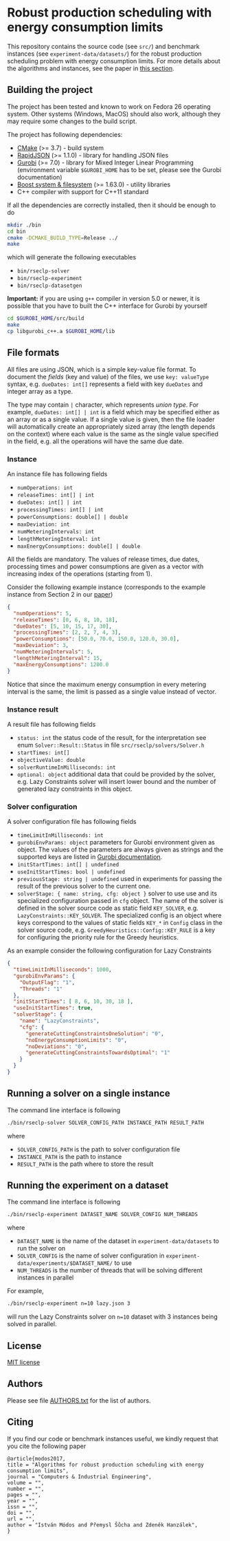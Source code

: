 # Robust production scheduling with energy consumption limits

This repository contains the source code (see `src/`) and benchmark instances (see `experiment-data/datasets/`) for the robust production scheduling problem with energy consumption limits.
For more details about the algorithms and instances, see the paper in [this section](#citing).

## Building the project
The project has been tested and known to work on Fedora 26 operating system.
Other systems (Windows, MacOS) should also work, although they may require some changes to the build script.

The project has following dependencies:
- [CMake](https://cmake.org/) (>= 3.7) - build system
- [RapidJSON](http://rapidjson.org/) (>= 1.1.0) - library for handling JSON files
- [Gurobi](http://www.gurobi.com/) (>= 7.0) - library for Mixed Integer Linear Programming (environment variable `$GUROBI_HOME` has to be set, please see the Gurobi documentation)
- [Boost system & filesystem](http://www.boost.org/) (>= 1.63.0) - utility libraries
- C++ compiler with support for C++11 standard

If all the dependencies are correctly installed, then it should be enough to do
```bash
mkdir ./bin
cd bin
cmake -DCMAKE_BUILD_TYPE=Release ../
make
```
which will generate the following executables
- `bin/rseclp-solver`
- `bin/rseclp-experiment`
- `bin/rseclp-datasetgen`

**Important:** if you are using `g++` compiler in version 5.0 or newer, it is possible that you have to built the C++ interface for Gurobi by yourself
```bash
cd $GUROBI_HOME/src/build
make
cp libgurobi_c++.a $GUROBI_HOME/lib
```

## File formats
All files are using JSON, which is a simple key-value file format.
To document the *fields* (key and value) of the files, we use `key: valueType` syntax, e.g. `dueDates: int[]` represents a field with key `dueDates` and integer array as a type.

The type may contain `|` character, which represents *union type*.
For example, `dueDates: int[] | int` is a field which may be specified either as an array or as a single value.
If a single value is given, then the file loader will automatically create an appropriately sized array (the length depends on the context) where each value is the same as the single value specified in the field, e.g. all the operations will have the same due date.

### Instance
An instance file has following fields
- `numOperations: int`
- `releaseTimes: int[] | int`
- `dueDates: int[] | int`
- `processingTimes: int[] | int`
- `powerConsumptions: double[] | double`
- `maxDeviation: int`
- `numMeteringIntervals: int`
- `lengthMeteringInterval: int`
- `maxEnergyConsumptions: double[] | double`

All the fields are mandatory.
The values of release times, due dates, processing times and power consumptions are given as a vector with increasing index of the operations (starting from 1).

Consider the following example instance (corresponds to the example instance from Section 2 in our [paper](#citing))
```json
{
  "numOperations": 5,
  "releaseTimes": [0, 6, 8, 10, 18],
  "dueDates": [5, 10, 15, 17, 30],
  "processingTimes": [2, 2, 7, 4, 3],
  "powerConsumptions": [50.0, 70.0, 150.0, 120.0, 30.0],
  "maxDeviation": 3,
  "numMeteringIntervals": 5,
  "lengthMeteringInterval": 15,
  "maxEnergyConsumptions": 1200.0
}
```
Notice that since the maximum energy consumption in every metering interval is the same, the limit is passed as a single value instead of vector.

### Instance result
A result file has following fields
- `status: int` the status code of the result, for the interpretation see enum `Solver::Result::Status` in file `src/rseclp/solvers/Solver.h`
- `startTimes: int[]`
- `objectiveValue: double`
- `solverRuntimeInMilliseconds: int`
- `optional: object` additional data that could be provided by the solver, e.g. Lazy Constraints solver will insert lower bound and the number of generated lazy constraints in this object.

### Solver configuration
A solver configuration file has following fields
- `timeLimitInMilliseconds: int`
- `gurobiEnvParams: object` parameters for Gurobi environment given as object.
The values of the parameters are always given as strings and the supported keys are listed in [Gurobi documentation](http://www.gurobi.com/documentation/7.5/refman/parameters.html#sec:Parameters).
- `initStartTimes: int[] | undefined`
- `useInitStartTimes: bool | undefined`
- `previousStage: string | undefined` used in experiments for passing the result of the previous solver to the current one.
- `solverStage: { name: string, cfg: object }` solver to use use and its specialized configuration passed in `cfg` object.
The name of the solver is defined in the solver source code as static field `KEY_SOLVER`, e.g. `LazyConstraints::KEY_SOLVER`.
The specialized config is an object where keys correspond to the values of static fields `KEY_*` in `Config` class in the solver source code, e.g. `GreedyHeuristics::Config::KEY_RULE` is a key for configuring the priority rule for the Greedy heuristics.

As an example consider the following configuration for Lazy Constraints
```json
{
  "timeLimitInMilliseconds": 1000,
  "gurobiEnvParams": {
    "OutputFlag": "1",
    "Threads": "1"
  },
  "initStartTimes": [ 8, 6, 10, 30, 18 ],
  "useInitStartTimes": true,
  "solverStage": {
    "name": "LazyConstraints",
    "cfg": {
      "generateCuttingConstraintsOneSolution": "0",
      "noEnergyConsumptionLimits": "0",
      "noDeviations": "0",
      "generateCuttingConstraintsTowardsOptimal": "1"
    }
  }
}
```


## Running a solver on a single instance
The command line interface is following
```bash
./bin/rseclp-solver SOLVER_CONFIG_PATH INSTANCE_PATH RESULT_PATH
```
where 
- `SOLVER_CONFIG_PATH` is the path to solver configuration file
- `INSTANCE_PATH` is the path to instance
- `RESULT_PATH` is the path where to store the result

## Running the experiment on a dataset
The command line interface is following
```bash
./bin/rseclp-experiment DATASET_NAME SOLVER_CONFIG NUM_THREADS
```
where
- `DATASET_NAME` is the name of the dataset in `experiment-data/datasets` to run the solver on
- `SOLVER_CONFIG` is the name of solver configuration in `experiment-data/experiments/$DATASET_NAME/` to use
- `NUM_THREADS` is the number of threads that will be solving different instances in parallel

For example,
```bash
./bin/rseclp-experiment n=10 lazy.json 3
```
will run the Lazy Constraints solver on `n=10` dataset with 3 instances being solved in parallel.

## License
[MIT license](LICENSE.txt)

## Authors
Please see file [AUTHORS.txt](AUTHORS.txt) for the list of authors.

## <a name="citing"></a>Citing
If you find our code or benchmark instances useful, we kindly request that you cite the following paper
```
@article{modos2017,
title = "Algorithms for robust production scheduling with energy consumption limits",
journal = "Computers & Industrial Engineering",
volume = "",
number = "",
pages = "",
year = "",
issn = "",
doi = "",
url = "",
author = "István Módos and Přemysl Šůcha and Zdeněk Hanzálek",
}
```